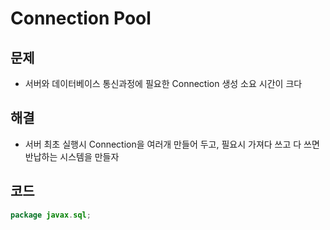 # Connection Pool
## 문제
- 서버와 데이터베이스 통신과정에 필요한 Connection 생성 소요 시간이 크다

## 해결
- 서버 최초 실행시 Connection을 여러개 만들어 두고, 필요시 가져다 쓰고 다 쓰면 반납하는 시스템을 만들자

## 코드

```java
package javax.sql;


```